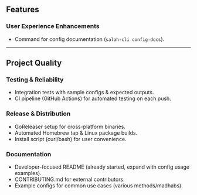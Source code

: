 ## **Features**

### **User Experience Enhancements**

* Command for config documentation (`salah-cli config-docs`).

---

## **Project Quality**

### **Testing & Reliability**

* Integration tests with sample configs & expected outputs.
* CI pipeline (GitHub Actions) for automated testing on each push.

### **Release & Distribution**

* GoReleaser setup for cross-platform binaries.
* Automated Homebrew tap & Linux package builds.
* Install script (curl/bash) for user convenience.

### **Documentation**

* Developer-focused README (already started, expand with config usage examples).
* CONTRIBUTING.md for external contributors.
* Example configs for common use cases (various methods/madhabs).

